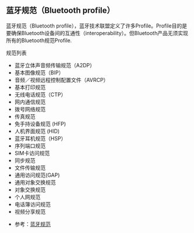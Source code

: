 
## 蓝牙规范（Bluetooth profile）

蓝牙规范（Bluetooth profile），蓝牙技术联盟定义了许多Profile。Profile目的是要确保Bluetooth设备间的互通性（interoperability）。但Bluetooth产品无须实现所有的Bluetooth规范Profile.

规范列表
* 蓝牙立体声音频传输规范（A2DP）
* 基本图像规范（BIP）
* 音频／视频远程控制配置文件（AVRCP）
* 基本打印规范
* 无线电话规范（CTP）
* 网内通信规范
* 拨号网络规范
* 传真规范
* 免手持设备规范 (HFP)
* 人机界面规范 (HID)
* 蓝牙耳机规范（HSP）
* 序列端口规范
* SIM卡访问规范
* 同步规范
* 文件传输规范
* 通用访问规范(GAP)
* 通用对象交换规范
* 对象交换规范
* 个人网规范
* 电话簿访问规范
* 视频分享规范


- 参考：[蓝牙规范](https://zh.wikipedia.org/zh-cn/%E8%97%8D%E7%89%99%E8%A6%8F%E7%AF%84)

